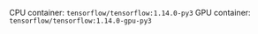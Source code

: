 CPU container: `tensorflow/tensorflow:1.14.0-py3`
GPU container: `tensorflow/tensorflow:1.14.0-gpu-py3`
